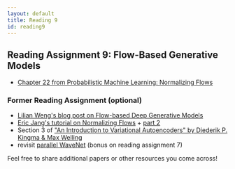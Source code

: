 ```yaml
---
layout: default
title: Reading 9
id: reading9
---
```



## Reading Assignment 9: Flow-Based Generative Models

- [Chapter 22 from Probabilistic Machine Learning: Normalizing Flows](https://probml.github.io/pml-book/book2.html)

### Former Reading Assignment (optional)
- [Lilian Weng's blog post on Flow-based Deep Generative Models](https://lilianweng.github.io/lil-log/2018/10/13/flow-based-deep-generative-models.html)
- [Eric Jang's tutorial on Normalizing Flows](https://blog.evjang.com/2018/01/nf1.html) + [part 2](https://blog.evjang.com/2018/01/nf2.html)
- Section 3 of ["An Introduction to Variational Autoencoders" by Diederik P. Kingma & Max Welling](https://arxiv.org/abs/1906.02691)
- revisit [parallel WaveNet](https://arxiv.org/abs/1711.10433) (bonus on reading assignment 7)

Feel free to share additional papers or other resources you come across!
